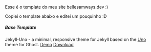 Esse é o template do meu site bellesamways.dev :)

Copiei o template abaixo e editei um pouquinho :D

##### Base Template

Jekyll-Uno - a minimal, responsive theme for Jekyll based on the [Uno](https://github.com/daleanthony/Uno) theme for Ghost.
[Demo](http://joshgerdes.com/jekyll-uno/)
[Download](https://github.com/joshgerdes/jekyll-uno/archive/master.zip)
